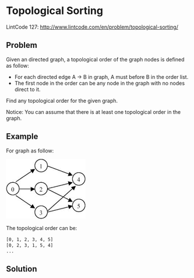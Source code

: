 Topological Sorting
===================

LintCode 127: http://www.lintcode.com/en/problem/topological-sorting/

Problem
-------

Given an directed graph, a topological order of the graph nodes is defined as follow:

- For each directed edge A -> B in graph, A must before B in the order list.
- The first node in the order can be any node in the graph with no nodes direct to it.

Find any topological order for the given graph.

Notice: You can assume that there is at least one topological order in the graph.

Example
-------

For graph as follow:

![](/images/topological-sorting.jpeg)

The topological order can be:

```
[0, 1, 2, 3, 4, 5]
[0, 2, 3, 1, 5, 4]
...
```

Solution
--------
